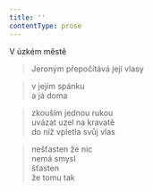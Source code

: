 ```yaml
---
title: ''
contentType: prose
---
```


V úzkém městě

> Jeroným přepočítává její vlasy

> v jejím spánku  
> a já doma

> zkouším jednou rukou  
> uvázat uzel na kravatě  
> do níž vpletla svůj vlas

> nešťasten že nic  
> nemá smysl  
> šťasten  
> že tomu tak
